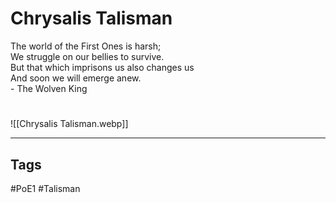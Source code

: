 # Chrysalis Talisman
The world of the First Ones is harsh;  
We struggle on our bellies to survive.  
But that which imprisons us also changes us  
And soon we will emerge anew.  
\- The Wolven King

#
![[Chrysalis Talisman.webp]]

---
## Tags
#PoE1
#Talisman 